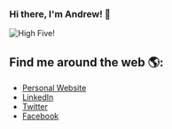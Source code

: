 ### Hi there, I'm Andrew! 👋

<img src="https://sdk.bitmoji.com/render/panel/3fb3b537-745f-4667-a6c3-e0c397eb19ad-b0e650f9-c67d-41fe-b234-f6563eca8b6e-v1.png?transparent=1&palette=1" alt="High Five!">

## Find me around the web 🌎:
- <a href="https://andrewmichaeljensen.com">Personal Website</a>
- <a href="https://www.linkedin.com/in/amjensen/">LinkedIn</a>
- <a href="https://twitter.com/AndrewMJensen">Twitter</a>
- <a href="https://www.facebook.com/andrewmjensen">Facebook</a>

<!--
**ajensen/ajensen** is a ✨ _special_ ✨ repository because its `README.md` (this file) appears on your GitHub profile.

Here are some ideas to get you started:

- 🔭 I’m currently working on ...
- 🌱 I’m currently learning ...
- 👯 I’m looking to collaborate on ...
- 🤔 I’m looking for help with ...
- 💬 Ask me about ...
- 📫 How to reach me: ...
- 😄 Pronouns: ...
- ⚡ Fun fact: ...
-->
